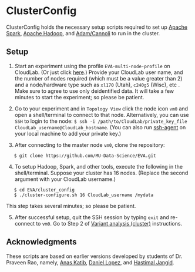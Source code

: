 # ClusterConfig

ClusterConfig holds the necessary setup scripts required to set up [Apache Spark](https://spark.apache.org), [Apache Hadoop](https://hadoop.apache.org), and [Adam/Cannoli](http://bdgenomics.org/) to run in the cluster.

## Setup
1. Start an experiment using the profile `EVA-multi-node-profile` on CloudLab. (Or just click [here](https://www.cloudlab.us/p/EVA-public/EVA-multi-node-profile).)
Provide your CloudLab user name, and the number of nodes required (which must be a value greater than 2) and a node/hardware type such as `xl170` (Utah), `c240g5` (Wisc), etc . Make sure to agree to use only deidentified data.
It will take a few minutes to start the experiment; so please be patient.

2. Go to your experiment and in `Topology View` click the node icon
   `vm0` and open a shell/terminal to connect to that node.
   Alternatively, you can use `SSH` to login to the node: `$ ssh -i
   /path/to/CloudLab/private_key_file
   CloudLab_username@CloudLab_hostname`. (You can also run
   [ssh-agent](https://www.ssh.com/ssh/agent) on your local machine to
   add your private key.)
3. After connecting to the master node `vm0`, clone the repository:

```
   $ git clone https://github.com/MU-Data-Science/EVA.git
```

4. To setup Hadoop, Spark, and other tools, execute the following in the
   shell/terminal. Suppose your cluster has 16 nodes. (Replace the
   second argument with your CloudLab username.)

```
   $ cd EVA/cluster_config
   $ ./cluster-configure.sh 16 CloudLab_username /mydata
```

   This step takes several minutes; so please be patient.

5. After successful setup, quit the SSH session by typing `exit` and
   re-connect to `vm0`. Go to Step 2 of
   [Variant analysis (cluster)](https://github.com/MU-Data-Science/EVA/blob/master/README.md#running-variant-analysis-on-a-cluster-of-cloudlab-nodes)
   instructions.

## Acknowledgments
These scripts are based on earlier versions developed by students of Dr. Praveen Rao, namely, [Anas Katib](https://github.com/anask), [Daniel Lopez](https://github.com/debarron), and [Hastimal Jangid](https://github.com/hastimal).
